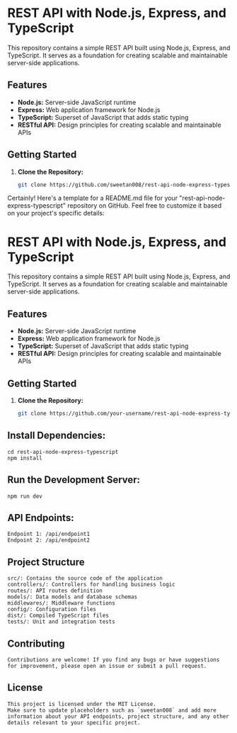 # REST API with Node.js, Express, and TypeScript

This repository contains a simple REST API built using Node.js, Express, and TypeScript. It serves as a foundation for creating scalable and maintainable server-side applications.

## Features

- **Node.js:** Server-side JavaScript runtime
- **Express:** Web application framework for Node.js
- **TypeScript:** Superset of JavaScript that adds static typing
- **RESTful API:** Design principles for creating scalable and maintainable APIs

## Getting Started

1. **Clone the Repository:**
   ```bash
   git clone https://github.com/sweetan008/rest-api-node-express-typescript.git

Certainly! Here's a template for a README.md file for your "rest-api-node-express-typescript" repository on GitHub. Feel free to customize it based on your project's specific details:

# REST API with Node.js, Express, and TypeScript

This repository contains a simple REST API built using Node.js, Express, and TypeScript. It serves as a foundation for creating scalable and maintainable server-side applications.

## Features

- **Node.js:** Server-side JavaScript runtime
- **Express:** Web application framework for Node.js
- **TypeScript:** Superset of JavaScript that adds static typing
- **RESTful API:** Design principles for creating scalable and maintainable APIs

## Getting Started

1. **Clone the Repository:**
   ```bash
   git clone https://github.com/your-username/rest-api-node-express-typescript.git

## Install Dependencies:
    cd rest-api-node-express-typescript
    npm install

## Run the Development Server:
    npm run dev

## API Endpoints:
    Endpoint 1: /api/endpoint1
    Endpoint 2: /api/endpoint2
    
## Project Structure
    src/: Contains the source code of the application
    controllers/: Controllers for handling business logic
    routes/: API routes definition
    models/: Data models and database schemas
    middlewares/: Middleware functions
    config/: Configuration files
    dist/: Compiled TypeScript files
    tests/: Unit and integration tests

## Contributing
    Contributions are welcome! If you find any bugs or have suggestions for improvement, please open an issue or submit a pull request.

## License
    This project is licensed under the MIT License.
    Make sure to update placeholders such as `sweetan008` and add more information about your API endpoints, project structure, and any other details relevant to your specific project.

